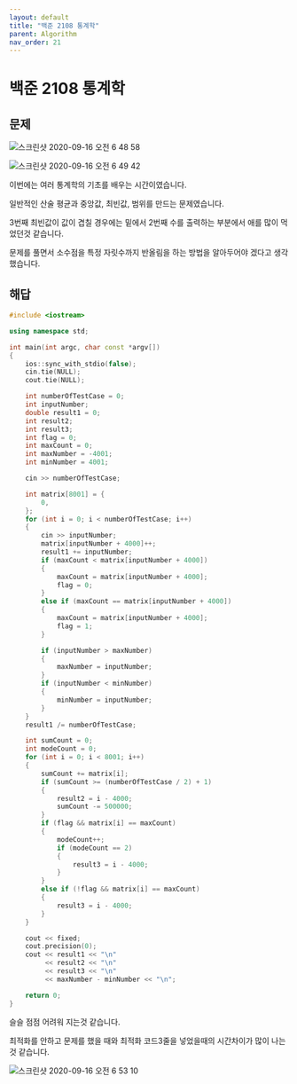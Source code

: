 ```yaml
---
layout: default
title: "백준 2108 통계학"
parent: Algorithm
nav_order: 21
---
```


# 백준 2108 통계학

## 문제

![스크린샷 2020-09-16 오전 6 48 58](https://user-images.githubusercontent.com/16849874/93268786-c6eb3c80-f7e8-11ea-9333-72d3a52353ec.png)

![스크린샷 2020-09-16 오전 6 49 42](https://user-images.githubusercontent.com/16849874/93268802-ceaae100-f7e8-11ea-8c4c-5bdbcbca4b59.png)

이번에는 여러 통계학의 기초를 배우는 시간이였습니다.

일반적인 산술 평균과 중앙값, 최빈값, 범위를 만드는 문제였습니다.

3번째 최빈값이 값이 겹칠 경우에는 밑에서 2번째 수를 출력하는 부분에서 애를 많이 먹었던것 같습니다.

문제를 풀면서 소수점을 특정 자릿수까지 반올림을 하는 방법을 알아두어야 겠다고 생각했습니다.

## 해답

```C++
#include <iostream>

using namespace std;

int main(int argc, char const *argv[])
{
    ios::sync_with_stdio(false);
    cin.tie(NULL);
    cout.tie(NULL);

    int numberOfTestCase = 0;
    int inputNumber;
    double result1 = 0;
    int result2;
    int result3;
    int flag = 0;
    int maxCount = 0;
    int maxNumber = -4001;
    int minNumber = 4001;

    cin >> numberOfTestCase;

    int matrix[8001] = {
        0,
    };
    for (int i = 0; i < numberOfTestCase; i++)
    {
        cin >> inputNumber;
        matrix[inputNumber + 4000]++;
        result1 += inputNumber;
        if (maxCount < matrix[inputNumber + 4000])
        {
            maxCount = matrix[inputNumber + 4000];
            flag = 0;
        }
        else if (maxCount == matrix[inputNumber + 4000])
        {
            maxCount = matrix[inputNumber + 4000];
            flag = 1;
        }

        if (inputNumber > maxNumber)
        {
            maxNumber = inputNumber;
        }
        if (inputNumber < minNumber)
        {
            minNumber = inputNumber;
        }
    }
    result1 /= numberOfTestCase;

    int sumCount = 0;
    int modeCount = 0;
    for (int i = 0; i < 8001; i++)
    {
        sumCount += matrix[i];
        if (sumCount >= (numberOfTestCase / 2) + 1)
        {
            result2 = i - 4000;
            sumCount -= 500000;
        }
        if (flag && matrix[i] == maxCount)
        {
            modeCount++;
            if (modeCount == 2)
            {
                result3 = i - 4000;
            }
        }
        else if (!flag && matrix[i] == maxCount)
        {
            result3 = i - 4000;
        }
    }

    cout << fixed;
    cout.precision(0);
    cout << result1 << "\n"
         << result2 << "\n"
         << result3 << "\n"
         << maxNumber - minNumber << "\n";

    return 0;
}
```

슬슬 점점 어려워 지는것 같습니다.

최적화를 안하고 문제를 했을 때와 최적화 코드3줄을 넣었을때의 시간차이가 많이 나는 것 같습니다.

![스크린샷 2020-09-16 오전 6 53 10](https://user-images.githubusercontent.com/16849874/93269081-4a0c9280-f7e9-11ea-8cf2-4ecae293fb5d.png)
